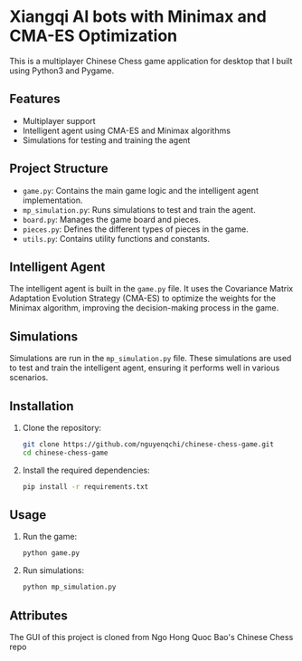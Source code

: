 # Xiangqi AI bots with Minimax and CMA-ES Optimization

This is a multiplayer Chinese Chess game application for desktop that I built using Python3 and Pygame.

## Features

- Multiplayer support
- Intelligent agent using CMA-ES and Minimax algorithms
- Simulations for testing and training the agent

## Project Structure

- `game.py`: Contains the main game logic and the intelligent agent implementation.
- `mp_simulation.py`: Runs simulations to test and train the agent.
- `board.py`: Manages the game board and pieces.
- `pieces.py`: Defines the different types of pieces in the game.
- `utils.py`: Contains utility functions and constants.

## Intelligent Agent

The intelligent agent is built in the `game.py` file. It uses the Covariance Matrix Adaptation Evolution Strategy (CMA-ES) to optimize the weights for the Minimax algorithm, improving the decision-making process in the game.

## Simulations

Simulations are run in the `mp_simulation.py` file. These simulations are used to test and train the intelligent agent, ensuring it performs well in various scenarios.

## Installation

1. Clone the repository:
    ```sh
    git clone https://github.com/nguyenqchi/chinese-chess-game.git
    cd chinese-chess-game
    ```

2. Install the required dependencies:
    ```sh
    pip install -r requirements.txt
    ```

## Usage

1. Run the game:
    ```sh
    python game.py
    ```

2. Run simulations:
    ```sh
    python mp_simulation.py
    ```

## Attributes

The GUI of this project is cloned from Ngo Hong Quoc Bao's Chinese Chess repo
